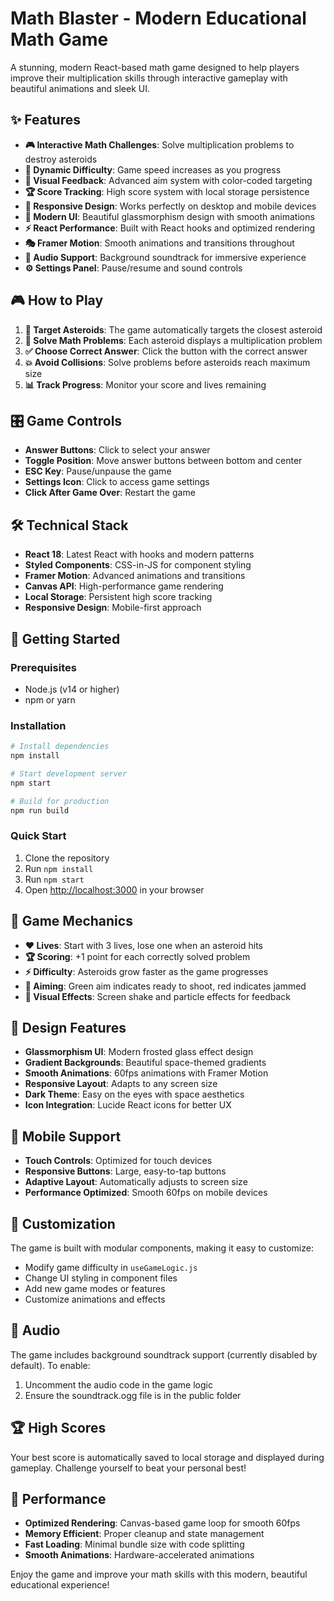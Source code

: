 # Math Blaster - Modern Educational Math Game

A stunning, modern React-based math game designed to help players improve their multiplication skills through interactive gameplay with beautiful animations and sleek UI.

## ✨ Features

- **🎮 Interactive Math Challenges**: Solve multiplication problems to destroy asteroids
- **🚀 Dynamic Difficulty**: Game speed increases as you progress
- **🎯 Visual Feedback**: Advanced aim system with color-coded targeting
- **🏆 Score Tracking**: High score system with local storage persistence
- **📱 Responsive Design**: Works perfectly on desktop and mobile devices
- **🎨 Modern UI**: Beautiful glassmorphism design with smooth animations
- **⚡ React Performance**: Built with React hooks and optimized rendering
- **🎭 Framer Motion**: Smooth animations and transitions throughout
- **🎵 Audio Support**: Background soundtrack for immersive experience
- **⚙️ Settings Panel**: Pause/resume and sound controls

## 🎮 How to Play

1. **🎯 Target Asteroids**: The game automatically targets the closest asteroid
2. **🧮 Solve Math Problems**: Each asteroid displays a multiplication problem
3. **✅ Choose Correct Answer**: Click the button with the correct answer
4. **💥 Avoid Collisions**: Solve problems before asteroids reach maximum size
5. **📊 Track Progress**: Monitor your score and lives remaining

## 🎛️ Game Controls

- **Answer Buttons**: Click to select your answer
- **Toggle Position**: Move answer buttons between bottom and center
- **ESC Key**: Pause/unpause the game
- **Settings Icon**: Click to access game settings
- **Click After Game Over**: Restart the game

## 🛠️ Technical Stack

- **React 18**: Latest React with hooks and modern patterns
- **Styled Components**: CSS-in-JS for component styling
- **Framer Motion**: Advanced animations and transitions
- **Canvas API**: High-performance game rendering
- **Local Storage**: Persistent high score tracking
- **Responsive Design**: Mobile-first approach

## 🚀 Getting Started

### Prerequisites
- Node.js (v14 or higher)
- npm or yarn

### Installation
```bash
# Install dependencies
npm install

# Start development server
npm start

# Build for production
npm run build
```

### Quick Start
1. Clone the repository
2. Run `npm install`
3. Run `npm start`
4. Open [http://localhost:3000](http://localhost:3000) in your browser

## 🎯 Game Mechanics

- **❤️ Lives**: Start with 3 lives, lose one when an asteroid hits
- **🏆 Scoring**: +1 point for each correctly solved problem
- **⚡ Difficulty**: Asteroids grow faster as the game progresses
- **🎯 Aiming**: Green aim indicates ready to shoot, red indicates jammed
- **💫 Visual Effects**: Screen shake and particle effects for feedback

## 🎨 Design Features

- **Glassmorphism UI**: Modern frosted glass effect design
- **Gradient Backgrounds**: Beautiful space-themed gradients
- **Smooth Animations**: 60fps animations with Framer Motion
- **Responsive Layout**: Adapts to any screen size
- **Dark Theme**: Easy on the eyes with space aesthetics
- **Icon Integration**: Lucide React icons for better UX

## 📱 Mobile Support

- **Touch Controls**: Optimized for touch devices
- **Responsive Buttons**: Large, easy-to-tap buttons
- **Adaptive Layout**: Automatically adjusts to screen size
- **Performance Optimized**: Smooth 60fps on mobile devices

## 🔧 Customization

The game is built with modular components, making it easy to customize:
- Modify game difficulty in `useGameLogic.js`
- Change UI styling in component files
- Add new game modes or features
- Customize animations and effects

## 🎵 Audio

The game includes background soundtrack support (currently disabled by default). To enable:
1. Uncomment the audio code in the game logic
2. Ensure the soundtrack.ogg file is in the public folder

## 🏆 High Scores

Your best score is automatically saved to local storage and displayed during gameplay. Challenge yourself to beat your personal best!

## 🚀 Performance

- **Optimized Rendering**: Canvas-based game loop for smooth 60fps
- **Memory Efficient**: Proper cleanup and state management
- **Fast Loading**: Minimal bundle size with code splitting
- **Smooth Animations**: Hardware-accelerated animations

Enjoy the game and improve your math skills with this modern, beautiful educational experience! 